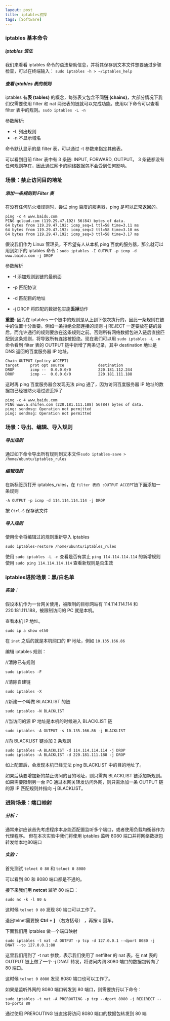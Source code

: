 ```yaml
---
layout: post
title: iptables初探
tags: [Software]
---
```

### iptables 基本命令

##### iptables 语法

我们来看看 iptables 命令的语法帮助信息，并将其保存到文本文件想要通过步骤检查，可以在终端输入： `sudo iptables -h > ~/iptables_help`

##### 查看 iptables 表的规则

iptables 有**表 (tables)** 的概念，每张表又包含不同**链 (chains)**，大部分情况下我们仅需要使用 filter 和 nat 两张表的链就可以完成功能。使用以下命令可以查看 filter 表中的规则。`sudo iptables -L -n` 

参数解析:

-  -L 列出规则
-  -n 不显示域名

命令默认显示的是 filter 表，可以通过 -t 参数来指定其他表。

可以看到目前 filter 表中有 3 条链: INPUT, FORWARD, OUTPUT。 3 条链都没有任何规则存在，因此通过网卡的网络数据包不会受到任何影响。

### 场景：禁止访问目的地址

##### 添加一条规则到 Filter 表

在没有任何防火墙规则时，尝试 ping 百度的服务器，ping 是可以正常返回的。

```shell 
ping -c 4 www.baidu.com
PING qcloud.com (119.29.47.192) 56(84) bytes of data.
64 bytes from 119.29.47.192: icmp_seq=1 ttl=58 time=3.11 ms
64 bytes from 119.29.47.192: icmp_seq=2 ttl=58 time=3.10 ms
64 bytes from 119.29.47.192: icmp_seq=3 ttl=58 time=3.17 ms
```

假设我们作为 Linux 管理员，不希望有人从本机 ping 百度的服务器，那么就可以用到如下的 iptables 命令：`sudo iptables -I OUTPUT -p icmp -d www.baidu.com -j DROP`

参数解析 

- -I 添加规则到链的最前面


- -p 匹配协议
- -d 匹配目的地址
- -j DROP 将匹配的数据包实施**丢掉**动作

**重要:** 因为在 iptables 一个链中的规则是从上到下依次执行的，因此一条规则在链中的位置十分重要。例如一条拒绝全部连接的规则 -j REJECT 一定要放在链的最后，而允许通行的规则要放在这条规则之前。否则所有网络数据包进入链后直接匹配到这条规则，将导致所有连接被拒绝。现在我们可以用 `sudo iptables -L -n` 命令看到 filter 表的 OUTPUT 链中新增了两条记录，其中 destination 地址是 DNS 返回的百度服务器 IP 地址。

```shell
Chain OUTPUT (policy ACCEPT)
target     prot opt source               destination
DROP       icmp --  0.0.0.0/0            220.181.112.244
DROP       icmp --  0.0.0.0/0            220.181.111.188
```

这时再 ping 百度服务器会发现无法 ping 通了，因为访问百度服务器 IP 地址的数据包已经被防火墙过滤丢掉了

```shell
ping -c 4 www.baidu.com
PING www.a.shifen.com (220.181.111.188) 56(84) bytes of data.
ping: sendmsg: Operation not permitted
ping: sendmsg: Operation not permitted
```



### 场景：导出、编辑、导入规则

##### 导出规则

通过如下命令导出所有规则到文本文件`sudo iptables-save > /home/ubuntu/iptables_rules`

##### 编辑规则

在新标签页打开 iptables_rules，在 `filter 表的 :OUTPUT ACCEPT`链下面添加一条规则

```
-A OUTPUT -p icmp -d 114.114.114.114 -j DROP
```

按 `Ctrl-S` 保存该文件

##### 导入规则

使用命令将编辑过的规则重新导入 iptables

`sudo iptables-restore /home/ubuntu/iptables_rules`

使用 `sudo iptables -L -n` 查看是否有禁止 `ping 114.114.114.114` 的新增规则使用 `sudo ping 114.114.114.114` 查看新规则是否生效



### iptables进阶场景：黑/白名单

##### 实验：

假设本机作为一台网关使用，被限制的目标网站有 114.114.114.114 和 220.181.111.188，被限制访问的 PC 就是本机。

查看本机 IP 地址。

`sudo ip a show eth0`

在 `inet` 之后的就是本机网口的 IP 地址，例如 `10.135.166.86`

编辑 iptables 规则：

//清除已有规则

`sudo iptables -F`

//清除自建链

`sudo iptables -X`

//新建一个叫做 BLACKLIST 的链

`sudo iptables -N BLACKLIST`

//当访问的源 IP 地址是本机的时候进入 BLACKLIST 链

`sudo iptables -A OUTPUT -s 10.135.166.86 -j BLACKLIST`

//向 BLACKLIST 链添加 2 条规则

```shell
sudo iptables -A BLACKLIST -d 114.114.114.114 -j DROP
sudo iptables -A BLACKLIST -d 220.181.111.188 -j DROP
```

如上配置后，会发现本机已经无法 ping BLACKLIST 中的目的地址了。

如果后续要增加新的禁止访问的目的地址，则只需向 BLACKLIST 链添加新规则。如果需要限制另一台 PC 通过本网关转发访问外网，则只需添加一条 OUTPUT 链的源 IP 匹配规则并指向 -j BLACKLIST。





### 进阶场景：端口映射

##### 分析： 

通常来讲应该首先考虑程序本身能否配置监听多个端口，或者使用负载均衡器作为代理程序。 但在本次实验中我们将使用 iptables 监听 8080 端口并将网络数据包转发给本地80端口

##### 实验：

首先测试  `telnet 0 80` 和 `telnet 0 8080` 

可以看到 80 和 8080 端口都是不通的。

接下来我们用 **netcat** 监听 80 端口：

`sudo nc -k -l 80 &`

这时候 `telnet 0 80` 发现 80 端口可以工作了。

退出telnet需要按 **Ctrl + ]** （右方括号） ，再按 q 回车。



下面我们用 iptables 做一个端口映射

`sudo iptables -t nat -A OUTPUT -p tcp -d 127.0.0.1 --dport 8080 -j DNAT --to 127.0.0.1:80`

这里我们用到了 -t nat 参数，表示我们使用了 netfilter 的 nat 表。在 nat 表的 OUTPUT 链上做了一个 -j DNAT 转发，将访问内网 8080 端口的数据包转向了 80 端口。

这时候 `telnet 0 8080` 发现 8080 端口也可以工作了。 

如果是监听外网的 8080 端口转发到 80 端口，则需要执行以下命令：

`sudo iptables -t nat -A PREROUTING -p tcp --dport 8080 -j REDIRECT --to-ports 80`

通过使用 PREROUTING 链直接将访问 8080 端口的数据包转发到 80 端